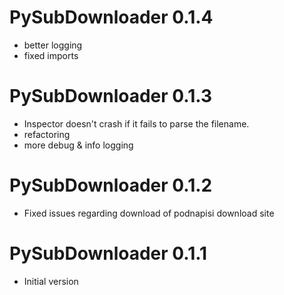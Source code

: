 # PySubDownloader 0.1.4 #
  * better logging
  * fixed imports

# PySubDownloader 0.1.3 #
  * Inspector doesn't crash if it fails to parse the filename.
  * refactoring
  * more debug & info logging

# PySubDownloader 0.1.2 #

  * Fixed issues regarding download of podnapisi download site

# PySubDownloader 0.1.1 #

  * Initial version